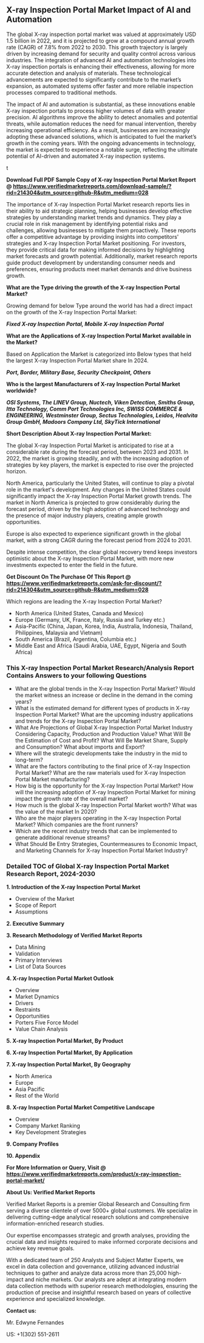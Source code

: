 <h2>X-ray Inspection Portal Market Impact of AI and Automation</h2><p>The global X-ray inspection portal market was valued at approximately USD 1.5 billion in 2022, and it is projected to grow at a compound annual growth rate (CAGR) of 7.8% from 2022 to 2030. This growth trajectory is largely driven by increasing demand for security and quality control across various industries. The integration of advanced AI and automation technologies into X-ray inspection portals is enhancing their effectiveness, allowing for more accurate detection and analysis of materials. These technological advancements are expected to significantly contribute to the market’s expansion, as automated systems offer faster and more reliable inspection processes compared to traditional methods.</p><p>The impact of AI and automation is substantial, as these innovations enable X-ray inspection portals to process higher volumes of data with greater precision. AI algorithms improve the ability to detect anomalies and potential threats, while automation reduces the need for manual intervention, thereby increasing operational efficiency. As a result, businesses are increasingly adopting these advanced solutions, which is anticipated to fuel the market’s growth in the coming years. With the ongoing advancements in technology, the market is expected to experience a notable surge, reflecting the ultimate potential of AI-driven and automated X-ray inspection systems.</p>t</p><p id="" class=""><strong>Download Full PDF Sample Copy of X-ray Inspection Portal Market Report @ <a href="https://www.verifiedmarketreports.com/download-sample/?rid=214304&utm_source=github-R&utm_medium=028" target="_blank">https://www.verifiedmarketreports.com/download-sample/?rid=214304&utm_source=github-R&utm_medium=028</a></strong></p><p>The importance of&nbsp;X-ray Inspection Portal Market research reports lies in their ability to aid strategic planning, helping businesses develop effective strategies by understanding market trends and dynamics. They play a crucial role in risk management by identifying potential risks and challenges, allowing businesses to mitigate them proactively. These reports offer a competitive advantage by providing insights into competitors' strategies and X-ray Inspection Portal Market positioning. For investors, they provide critical data for making informed decisions by highlighting market forecasts and growth potential. Additionally, market research reports guide product development by understanding consumer needs and preferences, ensuring products meet market demands and drive business growth.</p><p><strong>What are the&nbsp;Type driving the growth of the X-ray Inspection Portal Market?</strong></p><p id="" class="">Growing demand for below Type around the world has had a direct impact on the growth of the X-ray Inspection Portal Market:</p><em><strong>Fixed X-ray Inspection Portal, Mobile X-ray Inspection Portal</strong></em></p><strong>What are the&nbsp;Applications&nbsp;of X-ray Inspection Portal Market available in the Market?</strong></p><p id="" class="">Based on Application the Market is categorized into Below types that held the largest X-ray Inspection Portal Market share In 2024.</p><em><strong>Port, Border, Military Base, Security Checkpoint, Others</strong></em></p><strong>Who is the largest Manufacturers of X-ray Inspection Portal Market worldwide?</strong></p><p><em><strong>OSI Systems, The LINEV Group, Nuctech, Viken Detection, Smiths Group, Itta Technology, Comm Port Technologies Inc, SWISS COMMERCE & ENGINEERING, Westminster Group, Sectus Technologies, Leidos, Healvita Group GmbH, Madoors Company Ltd, SkyTick International</strong></em></p><p id="" class=""><strong>Short Description About X-ray Inspection Portal Market:</strong></p><p>The global X-ray Inspection Portal Market is anticipated to rise at a considerable rate during the forecast period, between 2023 and 2031. In 2022, the market is growing steadily, and with the increasing adoption of strategies by key players, the market is expected to rise over the projected horizon.</p><p>North America, particularly the United States, will continue to play a pivotal role in the market's development. Any changes in the United States could significantly impact the X-ray Inspection Portal Market growth trends. The market in North America is projected to grow considerably during the forecast period, driven by the high adoption of advanced technology and the presence of major industry players, creating ample growth opportunities.</p><p>Europe is also expected to experience significant growth in the global market, with a strong CAGR during the forecast period from 2024 to 2031.</p><p>Despite intense competition, the clear global recovery trend keeps investors optimistic about the X-ray Inspection Portal Market, with more new investments expected to enter the field in the future.</p><p id="" class=""><strong>Get Discount On The Purchase Of This Report @ <a href="https://www.verifiedmarketreports.com/ask-for-discount/?rid=214304&utm_source=github-R&utm_medium=028" target="_blank">https://www.verifiedmarketreports.com/ask-for-discount/?rid=214304&utm_source=github-R&utm_medium=028</a></strong></p>Which regions are leading the X-ray Inspection Portal Market?</p><ul><li>North America (United States, Canada and Mexico)</li><li>Europe (Germany, UK, France, Italy, Russia and Turkey etc.)</li><li>Asia-Pacific (China, Japan, Korea, India, Australia, Indonesia, Thailand, Philippines, Malaysia and Vietnam)</li><li>South America (Brazil, Argentina, Columbia etc.)</li><li>Middle East and Africa (Saudi Arabia, UAE, Egypt, Nigeria and South Africa)</li></ul><h3 id="" class="">This X-ray Inspection Portal Market Research/Analysis Report Contains Answers to your following Questions</h3><ul><li>What are the global trends in the X-ray Inspection Portal Market? Would the market witness an increase or decline in the demand in the coming years?</li><li>What is the estimated demand for different types of products in X-ray Inspection Portal Market? What are the upcoming industry applications and trends for the X-ray Inspection Portal Market?</li><li>What Are Projections of Global X-ray Inspection Portal Market Industry Considering Capacity, Production and Production Value? What Will Be the Estimation of Cost and Profit? What Will Be Market Share, Supply and Consumption? What about imports and Export?</li><li>Where will the strategic developments take the industry in the mid to long-term?</li><li>What are the factors contributing to the final price of X-ray Inspection Portal Market? What are the raw materials used for X-ray Inspection Portal Market manufacturing?</li><li>How big is the opportunity for the X-ray Inspection Portal Market? How will the increasing adoption of X-ray Inspection Portal Market for mining impact the growth rate of the overall market?</li><li>How much is the global X-ray Inspection Portal Market worth? What was the value of the market In 2020?</li><li>Who are the major players operating in the X-ray Inspection Portal Market? Which companies are the front runners?</li><li>Which are the recent industry trends that can be implemented to generate additional revenue streams?</li><li>What Should Be Entry Strategies, Countermeasures to Economic Impact, and Marketing Channels for X-ray Inspection Portal Market Industry?</li></ul><h3 id="" class="">Detailed TOC of Global X-ray Inspection Portal Market Research Report, 2024-2030</h3><p id="" class=""><strong>1. Introduction of the X-ray Inspection Portal Market</strong></p><ul><li>Overview of the Market</li><li>Scope of Report</li><li>Assumptions</li></ul><p id="" class=""><strong>2. Executive Summary</strong></p><p id="" class=""><strong>3. Research Methodology of Verified Market Reports</strong></p><ul><li>Data Mining</li><li>Validation</li><li>Primary Interviews</li><li>List of Data Sources</li></ul><p id="" class=""><strong>4. X-ray Inspection Portal Market Outlook</strong></p><ul><li>Overview</li><li>Market Dynamics</li><li>Drivers</li><li>Restraints</li><li>Opportunities</li><li>Porters Five Force Model</li><li>Value Chain Analysis</li></ul><p id="" class=""><strong>5. X-ray Inspection Portal Market, By Product</strong></p><p id="" class=""><strong>6. X-ray Inspection Portal Market, By Application</strong></p><p id="" class=""><strong>7. X-ray Inspection Portal Market, By Geography</strong></p><ul><li>North America</li><li>Europe</li><li>Asia Pacific</li><li>Rest of the World</li></ul><p id="" class=""><strong>8. X-ray Inspection Portal Market Competitive Landscape</strong></p><ul><li>Overview</li><li>Company Market Ranking</li><li>Key Development Strategies</li></ul><p id="" class=""><strong>9. Company Profiles</strong></p><p id="" class=""><strong>10. Appendix</strong></p><p id="" class=""><strong>For More Information or Query, Visit @ <a href="https://www.verifiedmarketreports.com/product/x-ray-inspection-portal-market/" target="_blank">https://www.verifiedmarketreports.com/product/x-ray-inspection-portal-market/</a></strong></p><p id="" class=""><strong>About Us: Verified Market Reports</strong></p><p id="" class="">Verified Market Reports is a premier Global Research and Consulting firm serving a diverse clientele of over 5000+ global customers. We specialize in delivering cutting-edge analytical research solutions and comprehensive information-enriched research studies.</p><p id="" class="">Our expertise encompasses strategic and growth analyses, providing the crucial data and insights required to make informed corporate decisions and achieve key revenue goals.</p><p id="" class="">With a dedicated team of 250 Analysts and Subject Matter Experts, we excel in data collection and governance, utilizing advanced industrial techniques to gather and analyze data across more than 25,000 high-impact and niche markets. Our analysts are adept at integrating modern data collection methods with superior research methodologies, ensuring the production of precise and insightful research based on years of collective experience and specialized knowledge.</p><p id="" class=""><strong>Contact us:</strong></p><p id="" class="">Mr. Edwyne Fernandes</p><p id="" class="">US: +1(302) 551-2611</p>